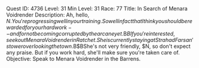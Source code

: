 Quest ID: 4736
Level: 31
Min Level: 31
Race: 77
Title: In Search of Menara Voidrender
Description: Ah, hello, $N. You're progressing well in your training. So well in fact that I think you should be rewarded for your hard work--and for not becoming corrupted by the arcane yet.$B$BIf you're interested, seek out Menara Voidrender in Ratchet. She is currently staying at Strahad Farsan's tower overlooking the town.$B$BShe's not very friendly, $N, so don't expect any praise. But if you work hard, she'll make sure you're taken care of.
Objective: Speak to Menara Voidrender in the Barrens.
